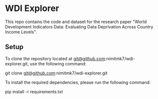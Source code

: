# WDI Explorer

This repo contains the code and dataset for the research paper "World Development Indicators Data: Evaluating Data Deprivation Across Country Income Levels".

## Setup

To clone the repository located at git@github.com:nimitmk7/wdi-explorer.git, use the following command: 

git clone git@github.com:nimitmk7/wdi-explorer.git 

To install the required dependencies, please run the following command: 

pip install -r requirements.txt



